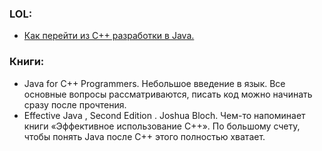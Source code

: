 ### LOL: 
- [Как перейти из C++ разработки в Java.](https://sysdev.me/kak-pereyti-iz-c-razrabotki-v-java/)

### Книги:
- Java for C++ Programmers. Небольшое введение в язык. Все основные вопросы рассматриваются, писать код можно начинать сразу после прочтения.
- Effective Java , Second Edition . Joshua Bloch. Чем-то напоминает книги «Эффективное использование C++». По большому счету, чтобы понять Java после C++ этого полностью хватает.

